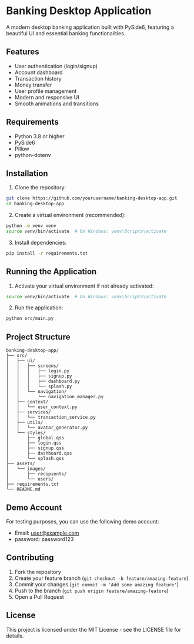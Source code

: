 # Banking Desktop Application

A modern desktop banking application built with PySide6, featuring a beautiful UI and essential banking functionalities.

## Features

- User authentication (login/signup)
- Account dashboard
- Transaction history
- Money transfer
- User profile management
- Modern and responsive UI
- Smooth animations and transitions

## Requirements

- Python 3.8 or higher
- PySide6
- Pillow
- python-dotenv

## Installation

1. Clone the repository:
```bash
git clone https://github.com/yourusername/banking-desktop-app.git
cd banking-desktop-app
```

2. Create a virtual environment (recommended):
```bash
python -m venv venv
source venv/bin/activate  # On Windows: venv\Scripts\activate
```

3. Install dependencies:
```bash
pip install -r requirements.txt
```

## Running the Application

1. Activate your virtual environment if not already activated:
```bash
source venv/bin/activate  # On Windows: venv\Scripts\activate
```

2. Run the application:
```bash
python src/main.py
```

## Project Structure

```
banking-desktop-app/
├── src/
│   ├── ui/
│   │   ├── screens/
│   │   │   ├── login.py
│   │   │   ├── signup.py
│   │   │   ├── dashboard.py
│   │   │   └── splash.py
│   │   └── navigation/
│   │       └── navigation_manager.py
│   ├── context/
│   │   └── user_context.py
│   ├── services/
│   │   └── transaction_service.py
│   ├── utils/
│   │   └── avatar_generator.py
│   └── styles/
│       ├── global.qss
│       ├── login.qss
│       ├── signup.qss
│       ├── dashboard.qss
│       └── splash.qss
├── assets/
│   └── images/
│       ├── recipients/
│       └── users/
├── requirements.txt
└── README.md
```

## Demo Account

For testing purposes, you can use the following demo account:
- Email: user@example.com
- password: password123

## Contributing

1. Fork the repository
2. Create your feature branch (`git checkout -b feature/amazing-feature`)
3. Commit your changes (`git commit -m 'Add some amazing feature'`)
4. Push to the branch (`git push origin feature/amazing-feature`)
5. Open a Pull Request

## License

This project is licensed under the MIT License - see the LICENSE file for details.

